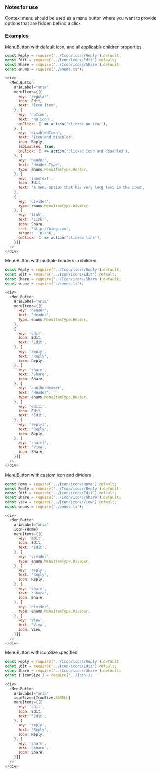 ### Notes for use

Context menu should be used as a menu button where you want to provide options that are hidden behind a click.

### Examples

MenuButton with default Icon, and all applicable children properties

```js { "props": { "data-description": "with default icon and all menu item types" } }
const Reply = require('../Icon/icons/Reply').default;
const Edit = require('../Icon/icons/Edit').default;
const Share = require('../Icon/icons/Share').default;
const enums = require('./enums.ts');

<div>
  <MenuButton
    ariaLabel="aria"
    menuItems={[{
      key: 'regular',
      icon: Edit,
      text: 'Icon Item',
    }, {
      key: 'noIcon',
      text: 'No Icon',
      onClick: () => action('clicked no icon'),
    }, {
      key: 'disabledIcon',
      text: 'Icon and disabled',
      icon: Reply,
      isDisabled: true,
      onClick: () => action('clicked icon and disabled'),
    }, {
      key: 'header',
      text: 'Header Type',
      type: enums.MenuItemType.Header,
    }, {
      key: 'longText',
      icon: Edit,
      text: 'A menu option that has very long text in the item',
    },
    {
      key: 'divider',
      type: enums.MenuItemType.Divider,
    }, {
      key: 'link',
      text: 'Link!',
      icon: Share,
      href: 'http://bing.com',
      target: '_blank',
      onClick: () => action('clicked link'),
    }]}
  />
</div>
```

MenuButton with multiple headers in children

```js { "props": { "data-description": "multiple headers" } }
const Reply = require('../Icon/icons/Reply').default;
const Edit = require('../Icon/icons/Edit').default;
const Share = require('../Icon/icons/Share').default;
const enums = require('./enums.ts');

<div>
  <MenuButton
    ariaLabel="aria"
    menuItems={[{
      key: 'header',
      text: 'Header',
      type: enums.MenuItemType.Header,
    },
    {
      key: 'edit',
      icon: Edit,
      text: 'Edit',
    }, {
      key: 'reply',
      text: 'Reply',
      icon: Reply,
    }, {
      key: 'share',
      text: 'Share',
      icon: Share,
    }, {
      key: 'anotherHeader',
      text: 'Header',
      type: enums.MenuItemType.Header,
    }, {
      key: 'edit1',
      icon: Edit,
      text: 'Edit',
    }, {
      key: 'reply1',
      text: 'Reply',
      icon: Reply,
    }, {
      key: 'share1',
      text: 'View',
      icon: Share,
    }]}
  />
</div>
```

MenuButton with custom icon and dividers

```js { "props": { "data-description": "with custom icon and dividers" } }
const Home = require('../Icon/icons/Home').default;
const Reply = require('../Icon/icons/Reply').default;
const Edit = require('../Icon/icons/Edit').default;
const Share = require('../Icon/icons/Share').default;
const View = require('../Icon/icons/View').default;
const enums = require('./enums.ts');

<div>
  <MenuButton
    ariaLabel="aria"
    icon={Home}
    menuItems={[{
      key: 'edit',
      icon: Edit,
      text: 'Edit',
    }, {
      key: 'divider',
      type: enums.MenuItemType.Divider,
    }, {
      key: 'reply',
      text: 'Reply',
      icon: Reply,
    }, {
      key: 'share',
      text: 'Share',
      icon: Share,
    }, {
      key: 'divider',
      type: enums.MenuItemType.Divider,
    }, {
      key: 'view',
      text: 'View',
      icon: View,
    }]}
  />
</div>
```

MenuButton with iconSize specified

```js { "props": { "data-description": "multiple headers" } }
const Reply = require('../Icon/icons/Reply').default;
const Edit = require('../Icon/icons/Edit').default;
const Share = require('../Icon/icons/Share').default;
const { IconSize } = require('../Icon');

<div>
  <MenuButton
    ariaLabel="aria"
    iconSize={IconSize.XSMALL}
    menuItems={[{
      key: 'edit',
      icon: Edit,
      text: 'Edit',
    }, {
      key: 'reply',
      text: 'Reply',
      icon: Reply,
    }, {
      key: 'share',
      text: 'Share',
      icon: Share,
    }]}
  />
</div>
```
